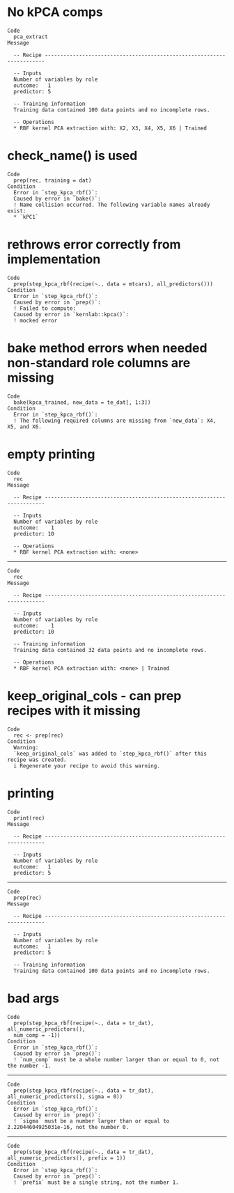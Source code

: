 # No kPCA comps

    Code
      pca_extract
    Message
      
      -- Recipe ----------------------------------------------------------------------
      
      -- Inputs 
      Number of variables by role
      outcome:   1
      predictor: 5
      
      -- Training information 
      Training data contained 100 data points and no incomplete rows.
      
      -- Operations 
      * RBF kernel PCA extraction with: X2, X3, X4, X5, X6 | Trained

# check_name() is used

    Code
      prep(rec, training = dat)
    Condition
      Error in `step_kpca_rbf()`:
      Caused by error in `bake()`:
      ! Name collision occurred. The following variable names already exist:
      * `kPC1`

# rethrows error correctly from implementation

    Code
      prep(step_kpca_rbf(recipe(~., data = mtcars), all_predictors()))
    Condition
      Error in `step_kpca_rbf()`:
      Caused by error in `prep()`:
      ! Failed to compute:
      Caused by error in `kernlab::kpca()`:
      ! mocked error

# bake method errors when needed non-standard role columns are missing

    Code
      bake(kpca_trained, new_data = te_dat[, 1:3])
    Condition
      Error in `step_kpca_rbf()`:
      ! The following required columns are missing from `new_data`: X4, X5, and X6.

# empty printing

    Code
      rec
    Message
      
      -- Recipe ----------------------------------------------------------------------
      
      -- Inputs 
      Number of variables by role
      outcome:    1
      predictor: 10
      
      -- Operations 
      * RBF kernel PCA extraction with: <none>

---

    Code
      rec
    Message
      
      -- Recipe ----------------------------------------------------------------------
      
      -- Inputs 
      Number of variables by role
      outcome:    1
      predictor: 10
      
      -- Training information 
      Training data contained 32 data points and no incomplete rows.
      
      -- Operations 
      * RBF kernel PCA extraction with: <none> | Trained

# keep_original_cols - can prep recipes with it missing

    Code
      rec <- prep(rec)
    Condition
      Warning:
      `keep_original_cols` was added to `step_kpca_rbf()` after this recipe was created.
      i Regenerate your recipe to avoid this warning.

# printing

    Code
      print(rec)
    Message
      
      -- Recipe ----------------------------------------------------------------------
      
      -- Inputs 
      Number of variables by role
      outcome:   1
      predictor: 5

---

    Code
      prep(rec)
    Message
      
      -- Recipe ----------------------------------------------------------------------
      
      -- Inputs 
      Number of variables by role
      outcome:   1
      predictor: 5
      
      -- Training information 
      Training data contained 100 data points and no incomplete rows.

# bad args

    Code
      prep(step_kpca_rbf(recipe(~., data = tr_dat), all_numeric_predictors(),
      num_comp = -1))
    Condition
      Error in `step_kpca_rbf()`:
      Caused by error in `prep()`:
      ! `num_comp` must be a whole number larger than or equal to 0, not the number -1.

---

    Code
      prep(step_kpca_rbf(recipe(~., data = tr_dat), all_numeric_predictors(), sigma = 0))
    Condition
      Error in `step_kpca_rbf()`:
      Caused by error in `prep()`:
      ! `sigma` must be a number larger than or equal to 2.22044604925031e-16, not the number 0.

---

    Code
      prep(step_kpca_rbf(recipe(~., data = tr_dat), all_numeric_predictors(), prefix = 1))
    Condition
      Error in `step_kpca_rbf()`:
      Caused by error in `prep()`:
      ! `prefix` must be a single string, not the number 1.

